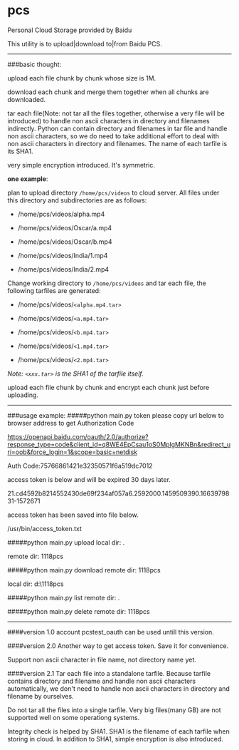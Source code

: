 # pcs
Personal Cloud Storage provided by Baidu

This utility is to upload|download to|from Baidu PCS.

---

###basic thought:

upload each file chunk by chunk whose size is 1M. 

download each chunk and merge them together when all chunks are downloaded.

tar each file(Note: not tar all the files together, otherwise a very file will be introduced) to handle non ascii characters in directory and filenames indirectly. Python can contain directory and filenames in tar file and handle non ascii characters, so we do need to take additional effort to deal with non ascii characters in directory and filenames. The name of each tarfile is its SHA1.

very simple encryption introduced. It's symmetric.

**one example**:

plan to upload directory `/home/pcs/videos` to cloud server. All files under this directory and subdirectories are as follows:

* /home/pcs/videos/alpha.mp4

* /home/pcs/videos/Oscar/a.mp4

* /home/pcs/videos/Oscar/b.mp4

* /home/pcs/videos/India/1.mp4

* /home/pcs/videos/India/2.mp4

Change working directory to `/home/pcs/videos` and tar each file, the following tarfiles are generated:

* /home/pcs/videos/`<alpha.mp4.tar>`

* /home/pcs/videos/`<a.mp4.tar>`

* /home/pcs/videos/`<b.mp4.tar>`  

* /home/pcs/videos/`<1.mp4.tar>`

* /home/pcs/videos/`<2.mp4.tar>`

_Note: `<xxx.tar>` is the SHA1 of the tarfile itself._

upload each file chunk by chunk and encrypt each chunk just before uploading.

---

###usage example:
####\#python main.py token
please copy url below to browser address to get Authorization Code

<https://openapi.baidu.com/oauth/2.0/authorize?response_type=code&client_id=q8WE4EpCsau1oS0MplgMKNBn&redirect_uri=oob&force_login=1&scope=basic+netdisk>

Auth Code:75766861421e32350571f6a519dc7012

access token is below and will be expired 30 days later.

21.cd4592b8214552430de69f234af057a6.2592000.1459509390.1663979831-1572671

access token has been saved into file below.

/usr/bin/access_token.txt

####\#python main.py upload
local dir: .

remote dir: 1118pcs

####\#python main.py download
remote dir: 1118pcs

local dir: d:\1118pcs

####\#python main.py list
remote dir: .

####\#python main.py delete
remote dir: 1118pcs

---

####version 1.0
account pcstest_oauth can be used untill this version.

####version 2.0
Another way to get access token. Save it for convenience.

Support non ascii character in file name, not directory name yet.

####version 2.1
Tar each file into a standalone tarfile. Because tarfile contains directory and filename and handle non ascii characters automatically, we don't need to handle non ascii characters in directory and filename by ourselves.

Do not tar all the files into a single tarfile. Very big files(many GB) are not supported well on some operationg systems.

Integrity check is helped by SHA1. SHA1 is the filename of each tarfile when storing in cloud. In addition to SHA1, simple encryption is also introduced.
